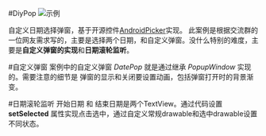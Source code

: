 #DiyPop
![示例](https://upload-images.jianshu.io/upload_images/25929436-49ead0532944eb45.gif?imageMogr2/auto-orient/strip)

自定义日期选择弹窗，基于开源控件[AndroidPicker](https://github.com/gzu-liyujiang/AndroidPicker)实现。
此案例是根据交流群的一位网友需求写的，主要是选择两个日期，和自定义弹窗。没什么特别的难度，主要是**自定义弹窗的实现**和**日期滚轮监听**。

#自定义弹窗
案例中的自定义弹窗 *DatePop* 就是通过继承 *PopupWindow* 实现的。需要注意的细节是 弹窗的显示和关闭要设置动画，包括弹窗打开时的背景渐变。

#日期滚轮监听
开始日期 和 结束日期是两个TextView。通过代码设置 **setSelected** 属性实现点击选中，通过自定义常规drawable和选中drawable设置不同状态。